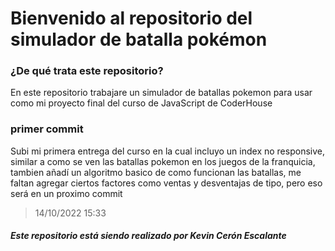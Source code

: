 # Bienvenido al repositorio del simulador de batalla pokémon

### ¿De qué trata este repositorio?

En este repositorio trabajare un simulador de batallas pokemon para usar como mi proyecto final del curso de JavaScript de CoderHouse

### primer commit

Subi mi primera entrega del curso en la cual incluyo un index no responsive, similar a como se ven las batallas pokemon en los juegos de la franquicia, tambien añadí un algoritmo basico de como funcionan las batallas, me faltan agregar ciertos factores como ventas y desventajas de tipo, pero eso será en un proximo commit
> 14/10/2022 15:33



##### Este repositorio está siendo realizado por Kevin Cerón Escalante

